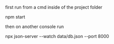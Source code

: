 first run from a cmd inside of the project folder

npm start


then on another console run 


npx json-server --watch data/db.json --port 8000
